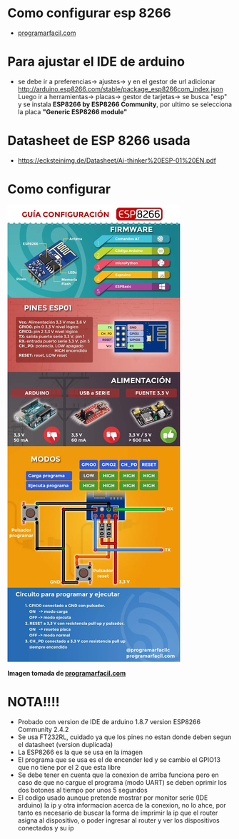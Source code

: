 
# Como configurar esp 8266 

+ [programarfacil.com](https://programarfacil.com/podcast/como-configurar-esp01-wifi-esp8266/) 

# Para ajustar el IDE de arduino 

+ se debe ir a preferencias-> ajustes-> y en el gestor de url adicionar http://arduino.esp8266.com/stable/package_esp8266com_index.json 
Luego ir a herramientas-> placas-> gestor de tarjetas-> se busca "esp" y se instala **ESP8266 by ESP8266 Community**, por ultimo se selecciona la placa **"Generic ESP8266 module"**

# Datasheet de ESP 8266 usada 
+ https://ecksteinimg.de/Datasheet/Ai-thinker%20ESP-01%20EN.pdf

# Como configurar 
![](infografia-esp01-03.jpg)

**Imagen tomada de [programarfacil.com](https://programarfacil.com/podcast/como-configurar-esp01-wifi-esp8266/)**

# NOTA!!!!
+ Probado con version de IDE de arduino 1.8.7 version ESP8266 Community 2.4.2 
+ Se usa FT232RL, cuidado ya que los pines no estan donde deben segun el datasheet (version duplicada)
+ La ESP8266 es la que se usa en la imagen
+ El programa que se usa es el de encender led y se cambio el GPIO13 que no tiene por el 2 que esta libre
+ Se debe tener en cuenta que la conexion de arriba funciona pero en caso de que no cargue el programa (modo UART) se deben 
oprimir los dos botones al tiempo por unos 5 segundos
+ El codigo usado aunque pretende mostrar por monitor serie (IDE arduino) la ip y otra informacion acerca de la conexion, no lo ahce, por tanto es necesario de buscar la forma de imprimir la ip que el router asigna al dispositivo, o poder ingresar al router y ver los dispositivos conectados y su ip
